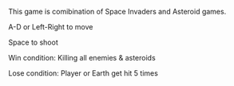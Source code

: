 This game is comibination of Space Invaders and Asteroid games.

A-D or Left-Right to move

Space to shoot

Win condition: Killing all enemies & asteroids

Lose condition: Player or Earth get hit 5 times
